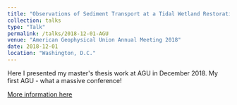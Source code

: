 ```yaml
---
title: "Observations of Sediment Transport at a Tidal Wetland Restoration Site: Prime Hook National Wildlife Refuge, Delaware"
collection: talks
type: "Talk"
permalink: /talks/2018-12-01-AGU
venue: "American Geophysical Union Annual Meeting 2018"
date: 2018-12-01
location: "Washington, D.C."
---
```


Here I presented my master's thesis work at AGU in December 2018. My first AGU - what a massive conference!

[More information here](https://ui.adsabs.harvard.edu/abs/2018AGUFMOS41C2029R/abstract)
